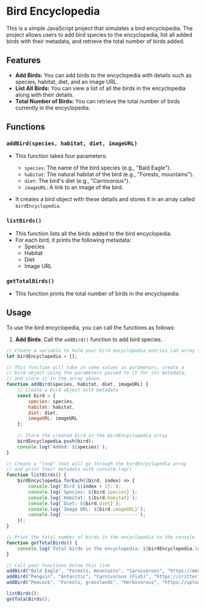 # Bird Encyclopedia

This is a simple JavaScript project that simulates a bird encyclopedia. The project allows users to add bird species to the encyclopedia, list all added birds with their metadata, and retrieve the total number of birds added.

## Features

- **Add Birds:** You can add birds to the encyclopedia with details such as species, habitat, diet, and an image URL.
- **List All Birds:** You can view a list of all the birds in the encyclopedia along with their details.
- **Total Number of Birds:** You can retrieve the total number of birds currently in the encyclopedia.

## Functions

### `addBird(species, habitat, diet, imageURL)`
- This function takes four parameters:
  - `species`: The name of the bird species (e.g., "Bald Eagle").
  - `habitat`: The natural habitat of the bird (e.g., "Forests, mountains").
  - `diet`: The bird's diet (e.g., "Carnivorous").
  - `imageURL`: A link to an image of the bird.
  
- It creates a bird object with these details and stores it in an array called `birdEncyclopedia`.

### `listBirds()`
- This function lists all the birds added to the bird encyclopedia.
- For each bird, it prints the following metadata:
  - Species
  - Habitat
  - Diet
  - Image URL

### `getTotalBirds()`
- This function prints the total number of birds in the encyclopedia.

## Usage

To use the bird encyclopedia, you can call the functions as follows:

1. **Add Birds**: Call the `addBird()` function to add bird species.

```javascript
// Create a variable to hold your bird encyclopedia entries (an array to store multiple birds)
let birdEncyclopedia = [];

// This function will take in some values as parameters, create a
// bird object using the parameters passed to it for its metadata, 
// and store it in the array above.
function addBird(species, habitat, diet, imageURL) {
    // Create a bird object with metadata
    const bird = {
        species: species,
        habitat: habitat,
        diet: diet,
        imageURL: imageURL
    };
    
    // Store the created bird in the birdEncyclopedia array
    birdEncyclopedia.push(bird);
    console.log(`Added: ${species}`);
}

// Create a "loop" that will go through the birdEncyclopedia array
// and print their metadata with console.log()
function listBirds() {
    birdEncyclopedia.forEach((bird, index) => {
        console.log(`Bird ${index + 1}:`);
        console.log(`Species: ${bird.species}`);
        console.log(`Habitat: ${bird.habitat}`);
        console.log(`Diet: ${bird.diet}`);
        console.log(`Image URL: ${bird.imageURL}`);
        console.log('---------------------------');
    });
}

// Print the total number of birds in the encyclopedia to the console
function getTotalBirds() {
    console.log(`Total birds in the encyclopedia: ${birdEncyclopedia.length}`);
}

// Call your functions below this line
addBird("Bald Eagle", "Forests, mountains", "Carnivorous", "https://media.istockphoto.com/id/623499720/photo/spread-wing-bald-eagle-soars-across-the-sky.jpg");
addBird("Penguin", "Antarctic", "Carnivorous (Fish)", "https://critterfacts.com/wp-content/uploads/2019/08/Emperor-penguin-walk-on-snow.jpg");
addBird("Peacock", "Forests, grasslands", "Herbivorous", "https://upload.wikimedia.org/wikipedia/commons/0/0d/Peacock_Milwaukee_County_Zoo.jpg");

listBirds();
getTotalBirds();
```
